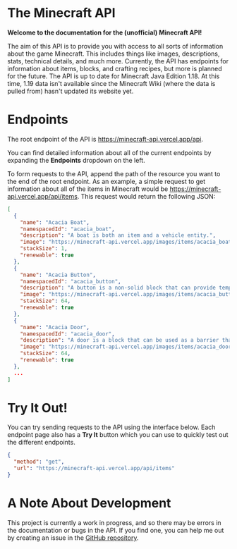 # The Minecraft API

**Welcome to the documentation for the (unofficial) Minecraft API!**

The aim of this API is to provide you with access to all sorts of information about the game Minecraft. This includes things like images, descriptions, stats, technical details, and much more. Currently, the API has endpoints for information about items, blocks, and crafting recipes, but more is planned for the future. The API is up to date for Minecraft Java Edition 1.18. At this time, 1.19 data isn't available since the Minecraft Wiki (where the data is pulled from) hasn't updated its website yet.

# Endpoints

The root endpoint of the API is https://minecraft-api.vercel.app/api.

You can find detailed information about all of the current endpoints by expanding the **Endpoints** dropdown on the left.

To form requests to the API, append the path of the resource you want to the end of the root endpoint. As an example, a simple request to get information about all of the items in Minecraft would be https://minecraft-api.vercel.app/api/items. This request would return the following JSON:

```json
[
  {
    "name": "Acacia Boat",
    "namespacedId": "acacia_boat",
    "description": "A boat is both an item and a vehicle entity.",
    "image": "https://minecraft-api.vercel.app/images/items/acacia_boat.png",
    "stackSize": 1,
    "renewable": true
  },
  {
    "name": "Acacia Button",
    "namespacedId": "acacia_button",
    "description": "A button is a non-solid block that can provide temporary redstone power.",
    "image": "https://minecraft-api.vercel.app/images/items/acacia_button.png",
    "stackSize": 64,
    "renewable": true
  },
  {
    "name": "Acacia Door",
    "namespacedId": "acacia_door",
    "description": "A door is a block that can be used as a barrier that can be opened by hand or with redstone.",
    "image": "https://minecraft-api.vercel.app/images/items/acacia_door.png",
    "stackSize": 64,
    "renewable": true
  },
  ...
]
```

# Try It Out!

You can try sending requests to the API using the interface below. Each endpoint page also has a **Try It** button which you can use to quickly test out the different endpoints.

```json http
{
  "method": "get",
  "url": "https://minecraft-api.vercel.app/api/items"
}
```

# A Note About Development

This project is currently a work in progress, and so there may be errors in the documentation or bugs in the API. If you find one, you can help me out by creating an issue in the [GitHub repository](https://github.com/anish-shanbhag/minecraft-api).
